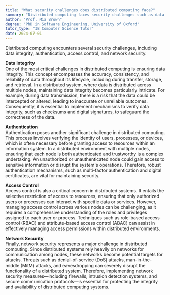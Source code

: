 ```yaml
---
title: "What security challenges does distributed computing face?"
summary: "Distributed computing faces security challenges such as data integrity, authentication, access control, and network security."
author: "Prof. Mia Brown"
degree: "PhD in Software Engineering, University of Oxford"
tutor_type: "IB Computer Science Tutor"
date: 2024-07-01
---
```


Distributed computing encounters several security challenges, including data integrity, authentication, access control, and network security. 

**Data Integrity**  
One of the most critical challenges in distributed computing is ensuring data integrity. This concept encompasses the accuracy, consistency, and reliability of data throughout its lifecycle, including during transfer, storage, and retrieval. In a distributed system, where data is distributed across multiple nodes, maintaining data integrity becomes particularly intricate. For example, during data transmission, there is a risk that the data could be intercepted or altered, leading to inaccurate or unreliable outcomes. Consequently, it is essential to implement mechanisms to verify data integrity, such as checksums and digital signatures, to safeguard the correctness of the data.

**Authentication**  
Authentication poses another significant challenge in distributed computing. This process involves verifying the identity of users, processes, or devices, which is often necessary before granting access to resources within an information system. In a distributed environment with multiple nodes, ensuring that each node is both authenticated and trustworthy is a complex undertaking. An unauthorized or unauthenticated node could gain access to sensitive information or disrupt the system's operations. Therefore, robust authentication mechanisms, such as multi-factor authentication and digital certificates, are vital for maintaining security.

**Access Control**  
Access control is also a critical concern in distributed systems. It entails the selective restriction of access to resources, ensuring that only authorized users or processes can interact with specific data or services. However, managing access control across various nodes can be challenging, as it requires a comprehensive understanding of the roles and privileges assigned to each user or process. Techniques such as role-based access control (RBAC) and attribute-based access control (ABAC) can assist in effectively managing access permissions within distributed environments.

**Network Security**  
Finally, network security represents a major challenge in distributed computing. Since distributed systems rely heavily on networks for communication among nodes, these networks become potential targets for attacks. Threats such as denial-of-service (DoS) attacks, man-in-the-middle (MitM) attacks, and eavesdropping can severely disrupt the functionality of a distributed system. Therefore, implementing network security measures—including firewalls, intrusion detection systems, and secure communication protocols—is essential for protecting the integrity and availability of distributed computing systems.
    